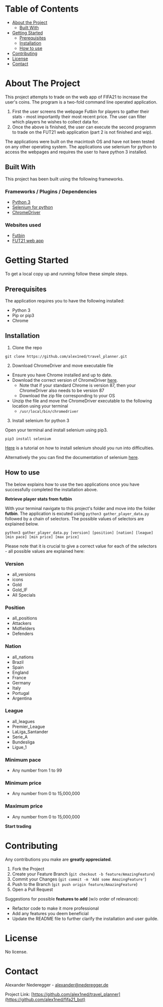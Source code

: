 <!-- TABLE OF CONTENTS -->
# Table of Contents

* [About the Project](#about-the-project)
  * [Built With](#built-with)
* [Getting Started](#getting-started)
  * [Prerequisites](#prerequisites)
  * [Installation](#installation)
  * [How to use](#how-to-use)
* [Contributing](#contributing)
* [License](#license)
* [Contact](#contact)


<!-- ABOUT THE PROJECT -->
# About The Project

This project attempts to trade on the web app of FIFA21 to increase the user's coins. The program is a two-fold command line operated application.

1. First the user screens the webpage Futbin for players to gather their stats - most importantly their most recent price. The user can filter which players he wishes to collect data for.
2. Once the above is finished, the user can execute the second programm to trade on the FUT21 web application (part 2 is not finished and wip).

The applications were built on the macintosh OS and have not been tested on any other operating system. The applications use selenium for python to access the webpages and requires the user to have python 3 installed.

<!-- ![AnImage](./readme_images/webpage.png) -->


## Built With
This project has been built using the following frameworks.

### Frameworks / Plugins / Dependencies

* [Python 3](https://www.python.org/download/releases/3.0/)
* [Selenium for python](https://selenium-python.readthedocs.io)
* [ChromeDriver](https://sites.google.com/a/chromium.org/chromedriver/downloads)

### Websites used

* [Futbin](https://www.futbin.com)
* [FUT21 web app](https://www.ea.com/de-de/fifa/ultimate-team/web-app/)



<!-- GETTING STARTED -->
# Getting Started

To get a local copy up and running follow these simple steps.

## Prerequisites

The application requires you to have the following installed:
* Python 3
* Pip or pip3
* Chrome

## Installation

1. Clone the repo
```
git clone https://github.com/alex1ned/travel_planner.git
```
2. Download ChromeDriver and move executable file

* Ensure you have Chrome installed and up to date.
* Download the correct version of ChromeDriver [here](https://sites.google.com/a/chromium.org/chromedriver/downloads).
  * Note that if your standard Chrome is version 87, then your ChromeDriver also needs to be version 87
  * Download the zip file corresponding to your OS
* Unzip the file and move the ChromeDriver executable to the following location using your terminal
  * `/usr/local/bin/chromedriver`

3. Install selenium for python 3

Open your terminal and install selenium using pip3.

```
pip3 install selenium
```

[Here](https://www.youtube.com/watch?v=Xjv1sY630Uc&list=PLzMcBGfZo4-n40rB1XaJ0ak1bemvlqumQ&index=1) is a tutorial on how to install selenium should you run into difficulties.

Alternatively the you can find the documentation of selenium [here](https://selenium-python.readthedocs.io).


## How to use

The below explains how to use the two applications once you have successfully completed the installation above.

**Retrieve player stats from futbin**

With your terminal navigate to this project's folder and move into the folder **futbin**. The application is excuted using `python3 gather_player_data.py` followed by a chain of selectors. The possible values of selectors are explained below.

```
python3 gather_player_data.py [version] [position] [nation] [league] [min pace] [min price] [max price]
```

Please note that it is crucial to give a correct value for each of the selectors - all possible values are explained here:

### Version
* all_versions
* icons
* Gold
* Gold_IF
* All Specials

### Position
* all_positions
* Attackers
* Midfielders
* Defenders

### Nation
* all_nations
* Brazil
* Spain
* England
* France
* Germany
* Italy
* Portugal
* Argentina

### League
* all_leagues
* Premier_League
* LaLiga_Santander
* Serie_A
* Bundesliga
* Ligue_1

### Minimum pace
* Any number from 1 to 99

### Minimum price
* Any number from 0 to 15,000,000

### Maximum price
* Any number from 0 to 15,000,000





**Start trading**



<!-- CONTRIBUTING -->
# Contributing

Any contributions you make are **greatly appreciated**.

1. Fork the Project
2. Create your Feature Branch (`git checkout -b feature/AmazingFeature`)
3. Commit your Changes (`git commit -m 'Add some AmazingFeature'`)
4. Push to the Branch (`git push origin feature/AmazingFeature`)
5. Open a Pull Request

Suggestions for possible **features to add** (w/o order of relevance):

* Refactor code to make it more professional
* Add any features you deem beneficial
* Update the README file to further clarify the installation and user guilde.

<!-- LICENSE -->
# License

No license.



<!-- CONTACT -->
# Contact

Alexander Nederegger - alexander@nederegger.de

Project Link: [https://github.com/alex1ned/travel_planner](https://github.com/alex1ned/fifa21_bot)
